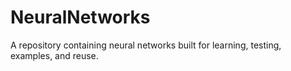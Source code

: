 # NeuralNetworks
A repository containing neural networks built for learning, testing, examples, and reuse.
